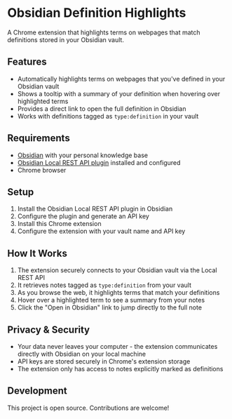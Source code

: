 # Obsidian Definition Highlights

A Chrome extension that highlights terms on webpages that match definitions stored in your Obsidian vault.

## Features

- Automatically highlights terms on webpages that you've defined in your Obsidian vault
- Shows a tooltip with a summary of your definition when hovering over highlighted terms
- Provides a direct link to open the full definition in Obsidian
- Works with definitions tagged as `type:definition` in your vault

## Requirements

- [Obsidian](https://obsidian.md/) with your personal knowledge base
- [Obsidian Local REST API plugin](https://github.com/coddingtonbear/obsidian-local-rest-api) installed and configured
- Chrome browser

## Setup

1. Install the Obsidian Local REST API plugin in Obsidian
2. Configure the plugin and generate an API key
3. Install this Chrome extension
4. Configure the extension with your vault name and API key

## How It Works

1. The extension securely connects to your Obsidian vault via the Local REST API
2. It retrieves notes tagged as `type:definition` from your vault
3. As you browse the web, it highlights terms that match your definitions
4. Hover over a highlighted term to see a summary from your notes
5. Click the "Open in Obsidian" link to jump directly to the full note

## Privacy & Security

- Your data never leaves your computer - the extension communicates directly with Obsidian on your local machine
- API keys are stored securely in Chrome's extension storage
- The extension only has access to notes explicitly marked as definitions

## Development

This project is open source. Contributions are welcome!
